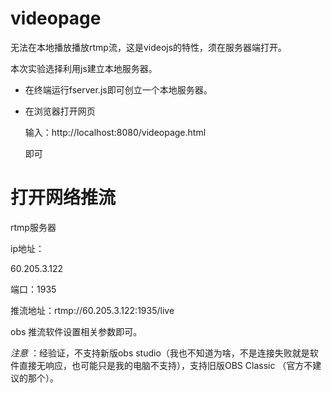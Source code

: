 # videopage

无法在本地播放播放rtmp流，这是videojs的特性，须在服务器端打开。

本次实验选择利用js建立本地服务器。

* 在终端运行fserver.js即可创立一个本地服务器。

* 在浏览器打开网页

  输入：http://localhost:8080/videopage.html

  即可



# 打开网络推流

rtmp服务器

ip地址：

60.205.3.122

端口：1935

推流地址：rtmp://60.205.3.122:1935/live

obs 推流软件设置相关参数即可。



*注意* ：经验证，不支持新版obs studio（我也不知道为啥，不是连接失败就是软件直接无响应，也可能只是我的电脑不支持），支持旧版OBS Classic （官方不建议的那个）。
